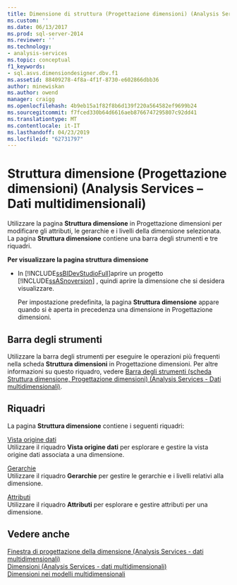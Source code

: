 ```yaml
---
title: Dimensione di struttura (Progettazione dimensioni) (Analysis Services - dati multidimensionali) | Microsoft Docs
ms.custom: ''
ms.date: 06/13/2017
ms.prod: sql-server-2014
ms.reviewer: ''
ms.technology:
- analysis-services
ms.topic: conceptual
f1_keywords:
- sql.asvs.dimensiondesigner.dbv.f1
ms.assetid: 88409278-4f8a-4f1f-8730-e602866dbb36
author: minewiskan
ms.author: owend
manager: craigg
ms.openlocfilehash: 4b9eb15a1f82f8b6d139f220a564582ef9699b24
ms.sourcegitcommit: f7fced330b64d6616aeb8766747295807c92dd41
ms.translationtype: MT
ms.contentlocale: it-IT
ms.lasthandoff: 04/23/2019
ms.locfileid: "62731797"
---
```

# <a name="dimension-structure-dimension-designer-analysis-services---multidimensional-data"></a>Struttura dimensione (Progettazione dimensioni) (Analysis Services – Dati multidimensionali)
  Utilizzare la pagina **Struttura dimensione** in Progettazione dimensioni per modificare gli attributi, le gerarchie e i livelli della dimensione selezionata. La pagina **Struttura dimensione** contiene una barra degli strumenti e tre riquadri.  
  
 **Per visualizzare la pagina struttura dimensione**  
  
-   In [!INCLUDE[ssBIDevStudioFull](../includes/ssbidevstudiofull-md.md)]aprire un progetto [!INCLUDE[ssASnoversion](../includes/ssasnoversion-md.md)] , quindi aprire la dimensione che si desidera visualizzare.  
  
     Per impostazione predefinita, la pagina **Struttura dimensione** appare quando si è aperta in precedenza una dimensione in Progettazione dimensioni.  
  
## <a name="toolbar"></a>Barra degli strumenti  
 Utilizzare la barra degli strumenti per eseguire le operazioni più frequenti nella scheda **Struttura dimensioni** in Progettazione dimensioni. Per altre informazioni su questo riquadro, vedere [Barra degli strumenti &#40;scheda Struttura dimensione, Progettazione dimensioni&#41; &#40;Analysis Services - Dati multidimensionali&#41;](toolbar-dimension-structure-designer-analysis-services-multidimensional-data.md).  
  
## <a name="panes"></a>Riquadri  
 La pagina **Struttura dimensione** contiene i seguenti riquadri:  
  
 [Vista origine dati](datasource-view-dimension-designer-analysis-services-multidimensional-data.md)  
 Utilizzare il riquadro **Vista origine dati** per esplorare e gestire la vista origine dati associata a una dimensione.  
  
 [Gerarchie](hierarchies-dimension-designer-analysis-services-multidimensional-data.md)  
 Utilizzare il riquadro **Gerarchie** per gestire le gerarchie e i livelli relativi alla dimensione.  
  
 [Attributi](attributes-dimension-designer-analysis-services-multidimensional-data.md)  
 Utilizzare il riquadro **Attributi** per esplorare e gestire attributi per una dimensione.  
  
## <a name="see-also"></a>Vedere anche  
 [Finestra di progettazione della dimensione &#40;Analysis Services - dati multidimensionali&#41;](dimension-designer-analysis-services-multidimensional-data.md)   
 [Dimensioni &#40;Analysis Services - dati multidimensionali&#41;](multidimensional-models-olap-logical-dimension-objects/dimensions-analysis-services-multidimensional-data.md)   
 [Dimensioni nei modelli multidimensionali](multidimensional-models/dimensions-in-multidimensional-models.md)  
  
  
